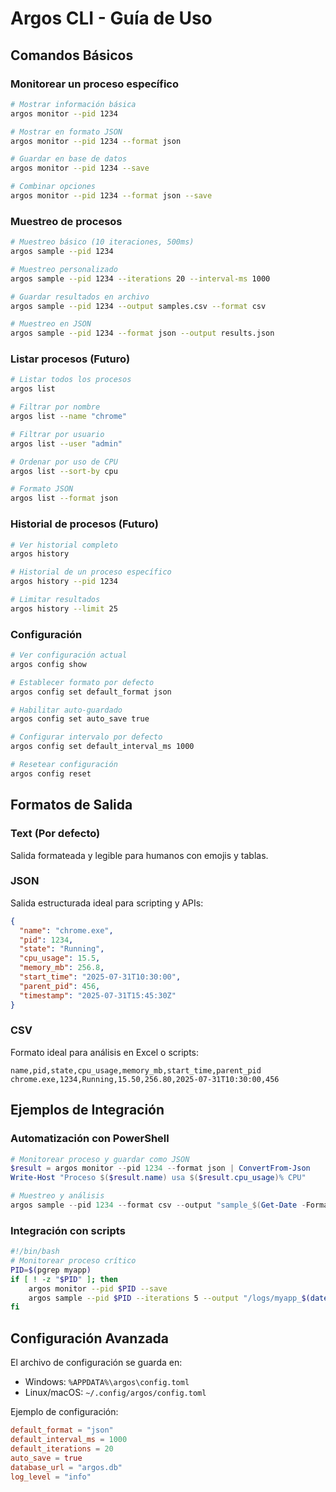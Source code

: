 # Argos CLI - Guía de Uso

## Comandos Básicos

### Monitorear un proceso específico

```bash
# Mostrar información básica
argos monitor --pid 1234

# Mostrar en formato JSON
argos monitor --pid 1234 --format json

# Guardar en base de datos
argos monitor --pid 1234 --save

# Combinar opciones
argos monitor --pid 1234 --format json --save
```

### Muestreo de procesos

```bash
# Muestreo básico (10 iteraciones, 500ms)
argos sample --pid 1234

# Muestreo personalizado
argos sample --pid 1234 --iterations 20 --interval-ms 1000

# Guardar resultados en archivo
argos sample --pid 1234 --output samples.csv --format csv

# Muestreo en JSON
argos sample --pid 1234 --format json --output results.json
```

### Listar procesos (Futuro)

```bash
# Listar todos los procesos
argos list

# Filtrar por nombre
argos list --name "chrome"

# Filtrar por usuario
argos list --user "admin"

# Ordenar por uso de CPU
argos list --sort-by cpu

# Formato JSON
argos list --format json
```

### Historial de procesos (Futuro)

```bash
# Ver historial completo
argos history

# Historial de un proceso específico
argos history --pid 1234

# Limitar resultados
argos history --limit 25
```

### Configuración

```bash
# Ver configuración actual
argos config show

# Establecer formato por defecto
argos config set default_format json

# Habilitar auto-guardado
argos config set auto_save true

# Configurar intervalo por defecto
argos config set default_interval_ms 1000

# Resetear configuración
argos config reset
```

## Formatos de Salida

### Text (Por defecto)

Salida formateada y legible para humanos con emojis y tablas.

### JSON

Salida estructurada ideal para scripting y APIs:

```json
{
  "name": "chrome.exe",
  "pid": 1234,
  "state": "Running",
  "cpu_usage": 15.5,
  "memory_mb": 256.8,
  "start_time": "2025-07-31T10:30:00",
  "parent_pid": 456,
  "timestamp": "2025-07-31T15:45:30Z"
}
```

### CSV

Formato ideal para análisis en Excel o scripts:

```csv
name,pid,state,cpu_usage,memory_mb,start_time,parent_pid
chrome.exe,1234,Running,15.50,256.80,2025-07-31T10:30:00,456
```

## Ejemplos de Integración

### Automatización con PowerShell

```powershell
# Monitorear proceso y guardar como JSON
$result = argos monitor --pid 1234 --format json | ConvertFrom-Json
Write-Host "Proceso $($result.name) usa $($result.cpu_usage)% CPU"

# Muestreo y análisis
argos sample --pid 1234 --format csv --output "sample_$(Get-Date -Format 'yyyyMMdd_HHmm').csv"
```

### Integración con scripts

```bash
#!/bin/bash
# Monitorear proceso crítico
PID=$(pgrep myapp)
if [ ! -z "$PID" ]; then
    argos monitor --pid $PID --save
    argos sample --pid $PID --iterations 5 --output "/logs/myapp_$(date +%Y%m%d).csv"
fi
```

## Configuración Avanzada

El archivo de configuración se guarda en:

- Windows: `%APPDATA%\argos\config.toml`
- Linux/macOS: `~/.config/argos/config.toml`

Ejemplo de configuración:

```toml
default_format = "json"
default_interval_ms = 1000
default_iterations = 20
auto_save = true
database_url = "argos.db"
log_level = "info"
```
